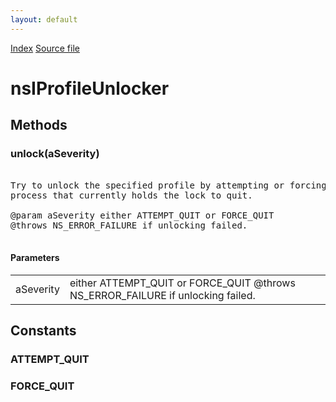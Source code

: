 ```yaml
---
layout: default
---
```

<div id='links'><a href="../index.html">Index</a>
<a href="http://dxr.mozilla.org/mozilla-central/source/profile/nsIProfileUnlocker.idl">Source file</a>
</div>

# nsIProfileUnlocker #

## Methods ##

### unlock(aSeverity) ###
<pre>  
Try to unlock the specified profile by attempting or forcing the  
process that currently holds the lock to quit.  
  
@param aSeverity either ATTEMPT_QUIT or FORCE_QUIT  
@throws NS_ERROR_FAILURE if unlocking failed.  
  
</pre>
#### Parameters ####

<table>

<tr>
<td>aSeverity</td>
<td>either ATTEMPT_QUIT or FORCE_QUIT  
@throws NS_ERROR_FAILURE if unlocking failed.  
</td>
</tr>

</table>

## Constants ##

### ATTEMPT_QUIT ###

### FORCE_QUIT ###
